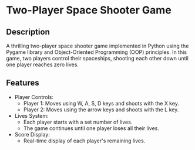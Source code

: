 # Two-Player Space Shooter Game

## Description
A thrilling two-player space shooter game implemented in Python using the Pygame library and Object-Oriented Programming (OOP) principles. In this game, two players control their spaceships, shooting each other down until one player reaches zero lives.


## Features
 - Player Controls:
   - Player 1: Moves using W, A, S, D keys and shoots with the X key.
   - Player 2: Moves using the arrow keys and shoots with the L key.
 - Lives System:
   - Each player starts with a set number of lives.
   - The game continues until one player loses all their lives.
 - Score Display:
   - Real-time display of each player's remaining lives.
##
